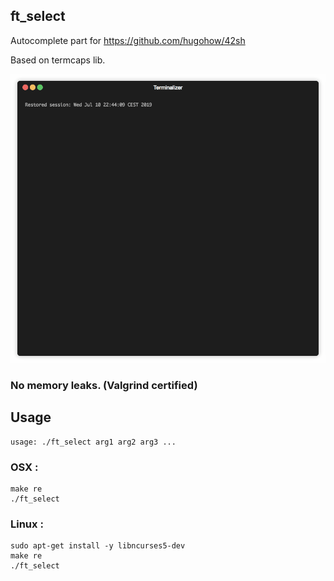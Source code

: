 ## ft_select

Autocomplete part for https://github.com/hugohow/42sh

Based on termcaps lib.

<img src="render1562791664612.gif" alt="Gif" />


### No memory leaks. (Valgrind certified)

## Usage

```
usage: ./ft_select arg1 arg2 arg3 ...
```

### OSX :

```
make re
./ft_select
```

### Linux :

```
sudo apt-get install -y libncurses5-dev
make re
./ft_select
```

